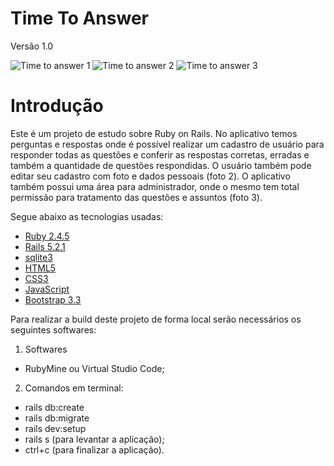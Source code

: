 # Time To Answer
Versão 1.0

![Time to answer 1](https://user-images.githubusercontent.com/95238732/158579292-9f8f252b-d787-40e1-96ff-f4d2f99c8132.png)
![Time to answer 2](https://user-images.githubusercontent.com/95238732/158579362-e495656a-76be-43e0-8b1e-a761f3dad8b1.png)
![Time to answer 3](https://user-images.githubusercontent.com/95238732/158579613-883cefd5-33f0-4a15-83d3-f0a05add8354.png)

# Introdução
Este é um projeto de estudo sobre Ruby on Rails. No aplicativo temos perguntas e respostas onde é possível realizar um cadastro de usuário para responder todas as questões e conferir as respostas corretas, erradas e também a quantidade de questões respondidas. O usuário também pode editar seu cadastro com foto e dados pessoais (foto 2).
O aplicativo também possui uma área para administrador, onde o mesmo tem total permissão para tratamento das questões e assuntos (foto 3).

Segue abaixo as tecnologias usadas:
- [Ruby 2.4.5]()
- [Rails 5.2.1]()
- [sqlite3]()
- [HTML5]()
- [CSS3]()
- [JavaScript]()
- [Bootstrap 3.3]()

Para realizar a build deste projeto de forma local serão necessários os seguintes softwares:

1. Softwares
- RubyMine ou Virtual Studio Code;

2. Comandos em terminal:
- rails db:create
- rails db:migrate
- rails dev:setup
- rails s (para levantar a aplicação);
- ctrl+c (para finalizar a aplicação).
